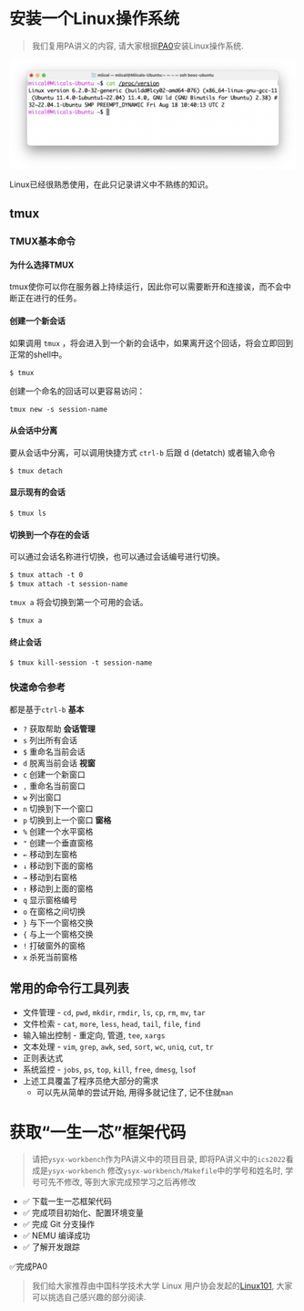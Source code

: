 # 安装一个Linux操作系统

> 我们复用PA讲义的内容, 请大家根据[PA0](https://ysyx.oscc.cc/docs/ics-pa/PA0.html)安装Linux操作系统.

![](2.Linux系统安装和基本使用.assets/Screenshot%202023-11-04%20at%2000.48.16.png)

Linux已经很熟悉使用，在此只记录讲义中不熟练的知识。
## tmux 
### TMUX基本命令
#### 为什么选择TMUX
tmux使你可以你在服务器上持续运行，因此你可以需要断开和连接诶，而不会中断正在进行的任务。
#### 创建一个新会话
如果调用 `tmux` ，将会进入到一个新的会话中，如果离开这个回话，将会立即回到正常的shell中。
```shell
$ tmux
```
创建一个命名的回话可以更容易访问：
```shell
tmux new -s session-name
```
#### 从会话中分离
要从会话中分离，可以调用快捷方式 `ctrl-b` 后跟 d (detatch)
或者输入命令
```shell
$ tmux detach
```
#### 显示现有的会话
```shell
$ tmux ls
```
#### 切换到一个存在的会话
可以通过会话名称进行切换，也可以通过会话编号进行切换。
```shell
$ tmux attach -t 0
$ tmux attach -t session-name
```
`tmux a` 将会切换到第一个可用的会话。
```shell
$ tmux a
```
#### 终止会话
```shell
$ tmux kill-session -t session-name
```
### 快速命令参考

都是基于`ctrl-b`
**基本**
- `?` 获取帮助
**会话管理**
- `s` 列出所有会话
- `$` 重命名当前会话
- `d` 脱离当前会话
**视窗**
- `c` 创建一个新窗口
- `,` 重命名当前窗口
- `w` 列出窗口
- `n` 切换到下一个窗口
- `p` 切换到上一个窗口
**窗格**
-   `%` 创建一个水平窗格
-   `"` 创建一个垂直窗格
-   `←` 移动到左窗格
-   `↓` 移动到下面的窗格 
-   `→` 移动到右窗格 
-   `↑` 移动到上面的窗格 
-   `q` 显示窗格编号
-   `o` 在窗格之间切换
-   `}` 与下一个窗格交换
-   `{` 与上一个窗格交换
-   `!` 打破窗外的窗格
-   `x` 杀死当前窗格
## 常用的命令行工具列表
- 文件管理 - `cd`, `pwd`, `mkdir`, `rmdir`, `ls`, `cp`, `rm`, `mv`, `tar`
- 文件检索 - `cat`, `more`, `less`, `head`, `tail`, `file`, `find`
- 输入输出控制 - 重定向, 管道, `tee`, `xargs`
- 文本处理 - `vim`, `grep`, `awk`, `sed`, `sort`, `wc`, `uniq`, `cut`, `tr`
- 正则表达式
- 系统监控 - `jobs`, `ps`, `top`, `kill`, `free`, `dmesg`, `lsof`
- 上述工具覆盖了程序员绝大部分的需求 
	- 可以先从简单的尝试开始, 用得多就记住了, 记不住就`man`

# 获取“一生一芯”框架代码

> 请把`ysyx-workbench`作为PA讲义中的项目目录, 即将PA讲义中的`ics2022`看成是`ysyx-workbench`
> 修改`ysyx-workbench/Makefile`中的学号和姓名时, 学号可先不修改, 等到大家完成预学习之后再修改

- ✅ 下载一生一芯框架代码
- ✅ 完成项目初始化、配置环境变量
- ✅ 完成 Git 分支操作
- ✅ NEMU 编译成功
- ✅ 了解开发跟踪

✅完成PA0

> 我们给大家推荐由中国科学技术大学 Linux 用户协会发起的[Linux101](https://101.ustclug.org/), 大家可以挑选自己感兴趣的部分阅读.
